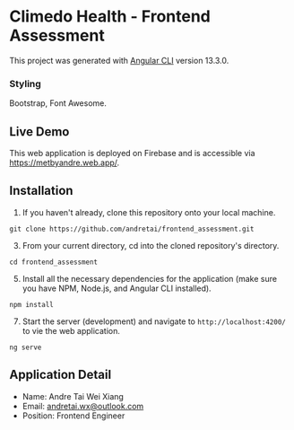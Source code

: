 # Climedo Health - Frontend Assessment

This project was generated with [Angular CLI](https://github.com/angular/angular-cli) version 13.3.0.

### Styling

Bootstrap, Font Awesome.

## Live Demo

This web application is deployed on Firebase and is accessible via https://metbyandre.web.app/.

## Installation

1. If you haven't already, clone this repository onto your local machine.
```
git clone https://github.com/andretai/frontend_assessment.git
```
3. From your current directory, cd into the cloned repository's directory.
```
cd frontend_assessment
```
5. Install all the necessary dependencies for the application (make sure you have NPM, Node.js, and Angular CLI installed).
```
npm install
```
7. Start the server (development) and navigate to `http://localhost:4200/` to vie the web application.
```
ng serve
```

## Application Detail

- Name: Andre Tai Wei Xiang
- Email: andretai.wx@outlook.com
- Position: Frontend Engineer
